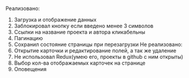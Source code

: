 Реализовано:
  1. Загрузка и отображение данных
  2. Заблокировал кнопку если введено менее 3 символов
  3. Ссылки на название проекта и автора кликабельны
  4. Пагинацию
  5. Сохранил состояние страницы при перезагрузки
Не реализовано:
  1. Открытие карточки и редактирование полей, а так же удаление
  2. Не использовал Redux(умею его, проекты в github c ним открыты)
  3. Выбор кол-ва отображаемых карточек на странице
  4. Оповещения
